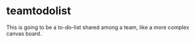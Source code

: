 # teamtodolist
This is going to be a to-do-list shared among a team, like a more complex canvas board.
